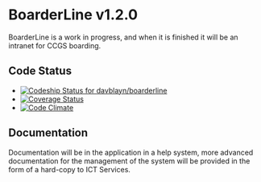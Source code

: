 # BoarderLine v1.2.0
BoarderLine is a work in progress, and when it is finished it will be an intranet for CCGS boarding.

## Code Status
* [![Codeship Status for davblayn/boarderline](https://www.codeship.io/projects/28314080-aa89-0130-9ede-16ab21bec7c0/status?branch=master)](https://www.codeship.io/projects/3833)
* [![Coverage Status](https://coveralls.io/repos/davblayn/boarderline/badge.png)](https://coveralls.io/r/davblayn/boarderline)
* [![Code Climate](https://codeclimate.com/github/davblayn/boarderline.png)](https://codeclimate.com/github/davblayn/boarderline)

## Documentation
Documentation will be in the application in a help system, more advanced documentation for the management of the system will be provided in the form of a hard-copy to ICT Services.